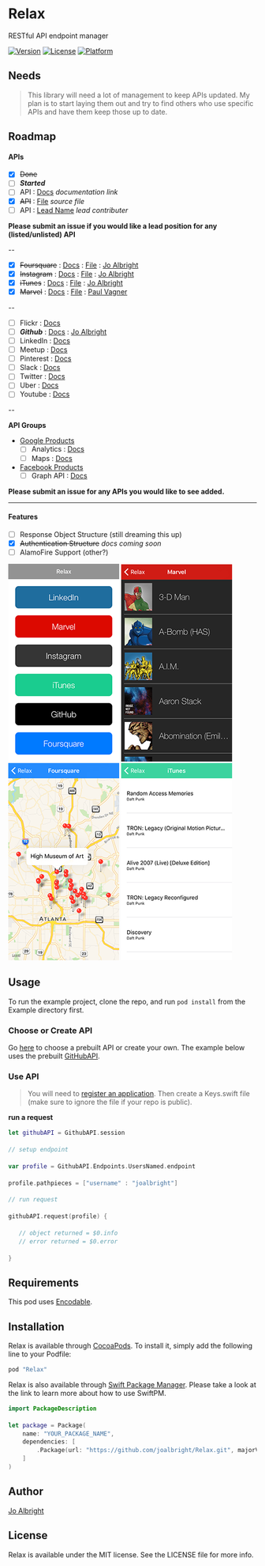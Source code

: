 # Relax
RESTful API endpoint manager

<!--[![CI Status](http://img.shields.io/travis/Jo Albright/Relax.svg?style=flat)](https://travis-ci.org/Jo Albright/Relax)-->
[![Version](https://img.shields.io/cocoapods/v/Relax.svg?style=flat)](http://cocoapods.org/pods/Relax)
[![License](https://img.shields.io/cocoapods/l/Relax.svg?style=flat)](http://cocoapods.org/pods/Relax)
[![Platform](https://img.shields.io/cocoapods/p/Relax.svg?style=flat)](http://cocoapods.org/pods/Relax)

## Needs

> This library will need a lot of management to keep APIs updated. My plan is to start laying them out and try to find others who use specific APIs and have them keep those up to date.

## Roadmap


#### APIs

- [x] ~~Done~~
- [ ] ***Started***
- [ ] API : [Docs]() *documentation link*
- [x] ~~API~~ : [File]() *source file*
- [ ] API : [Lead Name]() *lead contributer* 

**Please submit an issue if you would like a lead position for any (listed/unlisted) API**

--

- [x] ~~Foursquare~~ : [Docs](https://developer.foursquare.com) : [File](APIs/FoursquareAPI.swift) : [Jo Albright](https://github.com/joalbright)
- [x] ~~Instagram~~ : [Docs](https://www.instagram.com/developer/) : [File](APIs/InstagramAPI.swift) : [Jo Albright](https://github.com/joalbright)
- [x] ~~iTunes~~ : [Docs](https://www.apple.com/itunes/affiliates/resources/documentation/itunes-store-web-service-search-api.html) : [File](APIs/ItunesAPI.swift) : [Jo Albright](https://github.com/joalbright)
- [x] ~~Marvel~~ : [Docs](http://developer.marvel.com) : [File](APIs/MarvelAPI.swift) : [Paul Vagner](https://github.com/PaulVagner)

--

- [ ] Flickr : [Docs](https://www.flickr.com/services/api/)
- [ ] ***Github*** : [Docs](https://developer.github.com/v3/) : [Jo Albright](https://github.com/joalbright)
- [ ] LinkedIn : [Docs](https://developer.linkedin.com/docs)
- [ ] Meetup : [Docs](http://www.meetup.com/meetup_api/)
- [ ] Pinterest : [Docs](https://developers.pinterest.com)
- [ ] Slack : [Docs](https://api.slack.com)
- [ ] Twitter : [Docs](https://dev.twitter.com/overview/documentation)
- [ ] Uber : [Docs](https://developer.uber.com)
- [ ] Youtube : [Docs](https://developers.google.com/youtube/)

--

**API Groups**

- [Google Products](https://developers.google.com/products/)
	- [ ] Analytics : [Docs](https://developers.google.com/analytics/)
	- [ ] Maps : [Docs](https://developers.google.com/maps/)
- [Facebook Products](https://developers.facebook.com/docs/)
	- [ ] Graph API : [Docs](https://developers.facebook.com/docs/graph-api)

**Please submit an issue for any APIs you would like to see added.**

---

#### Features

- [ ] Response Object Structure (still dreaming this up)
- [x] ~~Authentication Structure~~ *docs coming soon*
- [ ] AlamoFire Support (other?)

![APIs](images/APIs.png)
![Marvel](images/Marvel.png)
![Foursquare](images/Foursquare.png)
![iTunes](images/iTunes.png)

## Usage

To run the example project, clone the repo, and run `pod install` from the Example directory first.

### Choose or Create API

Go [here](APIs) to choose a prebuilt API or create your own. The example below uses the prebuilt [GitHubAPI](APIs/GitHubAPI.swift).

### Use API

> You will need to [register an application](https://github.com/settings/applications/new). Then create a Keys.swift file (make sure to ignore the file if your repo is public).

**run a request**

```swift
let githubAPI = GithubAPI.session
        
// setup endpoint
    
var profile = GithubAPI.Endpoints.UsersNamed.endpoint
    
profile.pathpieces = ["username" : "joalbright"]
    
// run request
    
githubAPI.request(profile) {
   
   // object returned = $0.info 
   // error returned = $0.error 
	    
}

```

## Requirements

This pod uses [Encodable](https://github.com/joalbright/Encodable).

## Installation

Relax is available through [CocoaPods](http://cocoapods.org). To install
it, simply add the following line to your Podfile:

```ruby
pod "Relax"
```

Relax is also available through [Swift Package Manager](https://swift.org/package-manager/). Please take a look at the link to learn more about how to use SwiftPM.

```swift
import PackageDescription

let package = Package(
    name: "YOUR_PACKAGE_NAME",
    dependencies: [
        .Package(url: "https://github.com/joalbright/Relax.git", majorVersion: 0)
    ]
)
```

## Author

[Jo Albright](https://github.com/joalbright)

## License

Relax is available under the MIT license. See the LICENSE file for more info.
